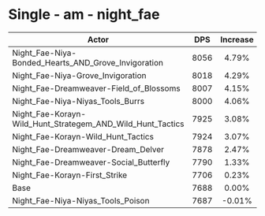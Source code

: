 # Single - am - night_fae
| Actor | DPS | Increase |
|---|:---:|:---:|
|Night_Fae-Niya-Bonded_Hearts_AND_Grove_Invigoration|8056|4.79%|
|Night_Fae-Niya-Grove_Invigoration|8018|4.29%|
|Night_Fae-Dreamweaver-Field_of_Blossoms|8007|4.15%|
|Night_Fae-Niya-Niyas_Tools_Burrs|8000|4.06%|
|Night_Fae-Korayn-Wild_Hunt_Strategem_AND_Wild_Hunt_Tactics|7925|3.08%|
|Night_Fae-Korayn-Wild_Hunt_Tactics|7924|3.07%|
|Night_Fae-Dreamweaver-Dream_Delver|7878|2.47%|
|Night_Fae-Dreamweaver-Social_Butterfly|7790|1.33%|
|Night_Fae-Korayn-First_Strike|7706|0.23%|
|Base|7688|0.00%|
|Night_Fae-Niya-Niyas_Tools_Poison|7687|-0.01%|

